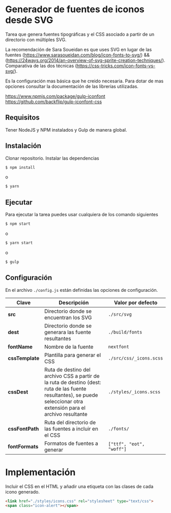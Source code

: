 # Generador de fuentes de iconos desde SVG
Tarea que genera fuentes tipográficas y el CSS asociado a partir de un directorio con múltiples SVG.

La recomendación de Sara Soueidan es que uses SVG en lugar de las fuentes (https://www.sarasoueidan.com/blog/icon-fonts-to-svg/) && (https://24ways.org/2014/an-overview-of-svg-sprite-creation-techniques/).
Comparativa de las dos técnicas (https://css-tricks.com/icon-fonts-vs-svg/).

Es la configuración mas básica que he creido necesaria. Para dotar de mas opciones consultar la documentación de las librerías utilizadas.

https://www.npmjs.com/package/gulp-iconfont
https://github.com/backflip/gulp-iconfont-css

## Requisitos
Tener NodeJS y NPM instalados y Gulp de manera global.

## Instalación
Clonar repositorio.
Instalar las dependencias
```bash
$ npm install
```
o
```bash
$ yarn
```

## Ejecutar

Para ejecutar la tarea puedes usar cualquiera de los comando siguientes

```bash
$ npm start
```
o
```bash
$ yarn start
```
o
```bash
$ gulp
```

## Configuración

En el archivo `./config.js` están definidas las opciones de configuración.

Clave | Descripción | Valor por defecto
--- | --- | ---
**src**  | Directorio donde se encuentran los SVG  | `./src/svg`
**dest** | Directorio donde se generara las fuente resultantes |`./build/fonts`
**fontName** | Nombre de la fuente |    `nextfont`
**cssTemplate** | Plantilla para generar el CSS | `./src/css/_icons.scss`
**cssDest** | Ruta de destino del archivo CSS a partir de la ruta de destino (dest: ruta de las fuente resultantes), se puede seleccionar otra extensión para el archivo resultante | `./styles/_icons.scss`
**cssFontPath** | Ruta del directorio de las fuentes a incluir en el CSS | `./fonts/`
**fontFormats** | Formatos de fuentes a generar | `["ttf", "eot", "woff"]`


# Implementación

Incluir el CSS en el HTML y añadir una etiqueta con las clases de cada icono generado.

```HTML
<link href="./styles/icons.css" rel="stylesheet" type="text/css">
<span class="icon-alert"></span>
```
